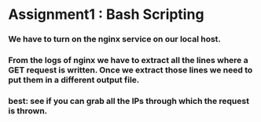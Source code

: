 # Assignment1 : Bash Scripting 

### We have to turn on the nginx service on our local host.

### From the logs of nginx we have to extract all the lines where a GET request is written. Once we extract those lines we need to put them in a different output file. 

### best: see if you can grab all the IPs through which the request is thrown.